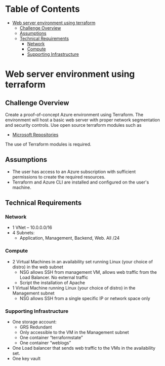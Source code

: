 <!-- TOC --><a name="table-of-contents"></a>
# Table of Contents


- [Web server environment using terraform](#web-server-environment-using-terraform)
   * [Challenge Overview](#challenge-overview)
   * [Assumptions](#assumptions)
   * [Technical Requirements](#technical-requirements)
      + [Network](#network)
      + [Compute](#compute)
      + [Supporting Infrastructure](#supporting-infrastructure)

<!-- TOC end -->

<!-- TOC --><a name="web-server-environment-using-terraform"></a>
# Web server environment using terraform


<!-- TOC --><a name="challenge-overview"></a>
## Challenge Overview

Create a proof-of-concept Azure environment using Terraform. The environment will host a basic web server with proper network segmentation and security controls. Use open source terraform modules such as
 
- [Microsoft Repositories](https://github.com/orgs/Azure/repositories?q=terraform-azurerm)  

 The use of Terraform modules is required.


<!-- TOC --><a name="assumptions"></a>
## Assumptions
- The user has access to an Azure subscription with sufficient permissions to create the required resources.
- Terraform and Azure CLI are installed and configured on the user's machine.


<!-- TOC --><a name="technical-requirements"></a>
## Technical Requirements

<!-- TOC --><a name="network"></a>
### Network

- 1 VNet – 10.0.0.0/16
- 4 Subnets:
    - Application, Management, Backend, Web. All /24

<!-- TOC --><a name="compute"></a>
### Compute

- 2 Virtual Machines in an availability set running Linux (your choice of distro) in the web subnet
    - NSG allows SSH from management VM, allows web traffic from the Load Balancer. No external traffic
    - Script the installation of Apache
- 1 Virtual Machine running Linux (your choice of distro) in the Management subnet
    - NSG allows SSH from a single specific IP or network space only

<!-- TOC --><a name="supporting-infrastructure"></a>
### Supporting Infrastructure

- One storage account:
    - GRS Redundant
    - Only accessible to the VM in the Management subnet
    - One container “terraformstate”
    - One container “weblogs”
- One Load balancer that sends web traffic to the VMs in the availability set.
- One key vault